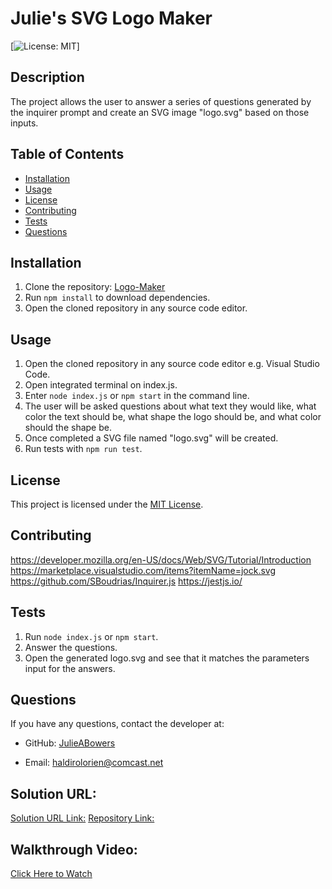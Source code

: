 # Julie's SVG Logo Maker

[![License: MIT](https://img.shields.io/badge/License-MIT-yellow.svg)]

## Description

The project allows the user to answer a series of questions generated by the inquirer prompt and create an SVG image "logo.svg" based on those inputs.

## Table of Contents

- [Installation](#installation)
- [Usage](#usage)
- [License](#license)
- [Contributing](#contributing)
- [Tests](#tests)
- [Questions](#questions)
## Installation

1. Clone the repository: [Logo-Maker](https://julieabowers.github.io/Logo-Maker/)
2. Run `npm install` to download dependencies. 
3. Open the cloned repository in any source code editor.

## Usage

1. Open the cloned repository in any source code editor e.g. Visual Studio Code.
2. Open integrated terminal on index.js.
3. Enter `node index.js` or `npm start` in the command line.
4. The user will be asked questions about what text they would like, what color the text should be, what shape the logo should be, and what color should the shape be.
5. Once completed a SVG file named "logo.svg" will be created.
6. Run tests with `npm run test`.

## License

This project is licensed under the [MIT License](https://opensource.org/licenses/MIT).

## Contributing

<https://developer.mozilla.org/en-US/docs/Web/SVG/Tutorial/Introduction>
<https://marketplace.visualstudio.com/items?itemName=jock.svg>
<https://github.com/SBoudrias/Inquirer.js>
<https://jestjs.io/>

## Tests

1. Run `node index.js` or `npm start`. 
2. Answer the questions. 
3. Open the generated logo.svg and see that it matches the parameters input for the answers.

## Questions

If you have any questions, contact the developer at:

- GitHub: [JulieABowers](https://github.com/JulieABowers)

- Email: haldirolorien@comcast.net

## Solution URL:
[Solution URL Link:](https://julieabowers.github.io/Logo-Maker/)
[Repository Link:](https://github.com/JulieABowers/Logo-Maker.git)

## Walkthrough Video:
[Click Here to Watch](https://drive.google.com/file/d/1q_B4y76dUMZyotd0y0HI3x1jQS1XPEYx/view)